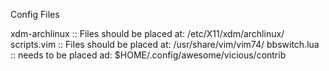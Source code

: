 Config Files

xdm-archlinux :: Files should be placed at: /etc/X11/xdm/archlinux/
scripts.vim   :: Files should be placed at: /usr/share/vim/vim74/
bbswitch.lua  :: needs to be placed ad: $HOME/.config/awesome/vicious/contrib
